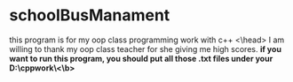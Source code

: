 # schoolBusManament
<head> this program is for my oop class programming work with c++ <\head>
<body> I am willing to thank my oop class teacher for she giving me high scores. <body>
<b>  if you want to run this program, you should put all those .txt files under your D:\cppwork\<\b>